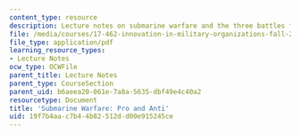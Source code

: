 ```yaml
---
content_type: resource
description: Lecture notes on submarine warfare and the three battles for the Atlantic.
file: /media/courses/17-462-innovation-in-military-organizations-fall-2005/19f7b4aac7b44b82512dd00e915245ce_lec6.pdf
file_type: application/pdf
learning_resource_types:
- Lecture Notes
ocw_type: OCWFile
parent_title: Lecture Notes
parent_type: CourseSection
parent_uid: b6aeea20-061e-7a8a-5635-dbf49e4c40a2
resourcetype: Document
title: 'Submarine Warfare: Pro and Anti'
uid: 19f7b4aa-c7b4-4b82-512d-d00e915245ce
---
```

